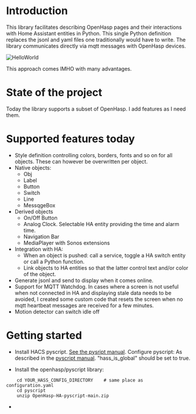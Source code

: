 # Introduction
This library facilitates describing OpenHasp pages and their interactions with Home Assistant entities in Python. This single Python definition replaces the jsonl and yaml files one traditionally would have to write. The library communicates directly via mqtt messages with OpenHasp devices.  

![HelloWorld](https://github.com/FredericG-BE/OpenHasp-HA-pyscript/assets/11998085/9b135649-75b5-46fd-aeea-e605f3431226)

This approach comes IMHO with many advantages.

# State of the project
Today the library supports a subset of OpenHasp. I add features as I need them. 

# Supported features today
- Style definition controlling colors, borders, fonts and so on for all objects. These can however be overwritten per object.
- Native objects:
    - Obj
    - Label
    - Button
    - Switch
    - Line
    - MessqgeBox
- Derived objects
    - On/Off Button
    - Analog Clock. Selectable HA entity providing the time and alarm time.
    - Navigation Bar
    - MediaPlayer with Sonos extensions
- Integration with HA:
    - When an object is pushed: call a service, toggle a HA switch entity or call a Python function.
    - Link objects to HA entities so that the latter control text and/or color of the object.
- Generate jsonl and send to display when it comes online.    
- Support for MQTT Watchdog. In cases where a screen is not useful when not connected in HA and displaying stale data needs to be avoided, I created some custom code that resets the screen when no mqtt heartbeat messages are received for a few minutes.  
- Motion detector can switch idle off

# Getting started

- Install HACS pyscript. [See the pysript manual](https://hacs-pyscript.readthedocs.io/en/latest/installation.html#option-2-manual). Configure pyscript: As described in the [pyscript manual](https://hacs-pyscript.readthedocs.io/en/latest/configuration.html). "hass_is_global" should be set to true.


- Install the openhasp/pyscript library:
```
    cd YOUR_HASS_CONFIG_DIRECTORY    # same place as configuration.yaml
    cd pyscript
    unzip OpenHasp-HA-pyscript-main.zip
```
-
